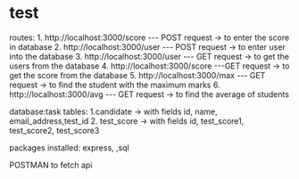 # test
routes: 1. http://localhost:3000/score --- POST request -> to enter the score in database
2. http://localhost:3000/user --- POST request -> to enter user into the database
3. http://localhost:3000/user --- GET request -> to get the users from the database
4. http://localhost:3000/score ---GET request -> to get the score from the database
5. http://localhost:3000/max --- GET request -> to find the student with the maximum marks
6. http://localhost:3000/avg --- GET request -> to find the average of students

database:task
tables: 1.candidate -> with fields id, name, email_address,test_id
2. test_score -> with fields id, test_score1, test_score2, test_score3

packages installed: express, ,sql

POSTMAN to fetch api
